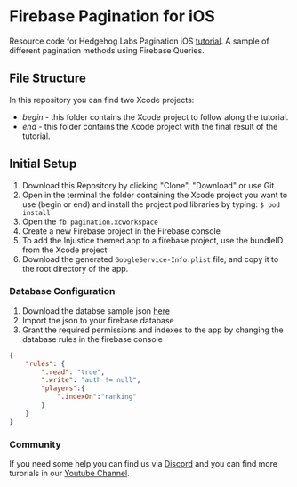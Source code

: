# Firebase Pagination for iOS

Resource code for Hedgehog Labs Pagination iOS [tutorial](https://youtu.be/3YuRRb8driU).
A sample of different pagination methods using Firebase Queries.


## File Structure

In this repository you can find two Xcode projects:

+ _begin_ - this folder contains the Xcode project to follow along the tutorial.
+ _end_ - this folder contains the Xcode project with the final result of the tutorial.

## Initial Setup

1. Download this Repository by clicking "Clone", "Download" or use Git
2. Open in the terminal the folder containing the Xcode project you want to use (begin or end) and install the project pod libraries by typing: ```$ pod install```
3. Open the ```fb pagination.xcworkspace```
4. Create a new Firebase project in the Firebase console
5. To add the Injustice themed app to a firebase project, use the bundleID from the Xcode project
6. Download the generated ```GoogleService-Info.plist``` file, and copy it to the root directory of the app.

### Database Configuration

1. Download the databse sample json [here](here)
2. Import the json to your firebase database
3. Grant the required permissions and indexes to the app  by changing the database rules in the firebase console

```json
{
    "rules": {
        ".read": "true",
        ".write": "auth != null",
        "players":{
            ".indexOn":"ranking"
        }
    }
}
```

### Community

If you need some help you can find us via [Discord](https://discord.gg/qtvCFX2) and you can find more turorials in our [Youtube Channel](https://www.youtube.com/channel/UCltFEMs-2P6pte1pLEN0fjQ).
